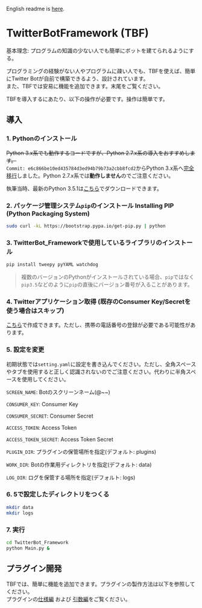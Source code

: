 English readme is [here](https://github.com/NephyProject/TwitterBotFramework/blob/master/README_EN.md).


# TwitterBotFramework (TBF)
基本理念: プログラムの知識の少ない人でも簡単にボットを建てられるようにする。  

プログラミングの経験がない人やプログラムに疎い人でも、TBFを使えば、簡単にTwitter Botが自前で構築できるよう、設計されています。  
また、TBFでは安易に機能を追加できます。末尾をご覧ください。  

TBFを導入するにあたり、以下の操作が必要です。操作は簡単です。  

## 導入
### 1. Pythonのインストール
~~Python 3.x系でも動作するコードですが、Python 2.7.x系の導入をおすすめします。~~   
`Commit: e6c866be10ed435784d3ed94b79b73a2cbb8fcd2`からPython 3.x系へ[完全移行](https://github.com/NephyProject/TwitterBot_Framework/commit/e6c866be10ed435784d3ed94b79b73a2cbb8fcd2)しました。Python 2.7.x系では**動作しません**のでご注意ください。  

執筆当時、最新のPython 3.5.1は[こちら](https://www.python.org/downloads/release/python-351/)でダウンロードできます。  

### 2. パッケージ管理システム`pip`のインストール Installing PIP (Python Packaging System)
```bash
sudo curl -kL https://bootstrap.pypa.io/get-pip.py | python
```
### 3. TwitterBot_Frameworkで使用しているライブラリのインストール
```bash
pip install tweepy pyYAML watchdog
```
>複数のバージョンのPythonがインストールされている場合、`pip`ではなく`pip3.5`などのように`pip`の直後にバージョン番号が入ることがあります。

### 4. Twitterアプリケーション取得 (既存のConsumer Key/Secretを使う場合はスキップ)
[こちら](https://apps.twitter.com/app/new)で作成できます。ただし、携帯の電話番号の登録が必要である可能性があります。  

### 5. 設定を変更
初期状態では`setting.yaml`に設定を書き込んでください。ただし、全角スペースやタブを使用すると正しく認識されないのでご注意ください。代わりに半角スペースを使用してください。  

`SCREEN_NAME`: Botのスクリーンネーム(@~~)

`CONSUMER_KEY`: Consumer Key

`CONSUMER_SECRET`: Consumer Secret

`ACCESS_TOKEN`: Access Token

`ACCESS_TOKEN_SECRET`: Access Token Secret

`PLUGIN_DIR`: プラグインの保管場所を指定(デフォルト: plugins)

`WORK_DIR`: Botの作業用ディレクトリを指定(デフォルト: data)

`LOG_DIR`: ログを保管する場所を指定(デフォルト: logs)

### 6. 5で設定したディレクトリをつくる
```bash
mkdir data
mkdir logs
```
### 7. 実行
```bash
cd TwitterBot_Framework
python Main.py &
```

## プラグイン開発
TBFでは、簡単に機能を追加できます。プラグインの製作方法は以下を参照してください。  
プラグインの[仕様編](https://github.com/NephyProject/TwitterBotFramework/wiki/%5B%E3%83%97%E3%83%A9%E3%82%B0%E3%82%A4%E3%83%B3%5D%E4%BB%95%E6%A7%98) および [引数編](https://github.com/NephyProject/TwitterBotFramework/wiki/%5B%E3%83%97%E3%83%A9%E3%82%B0%E3%82%A4%E3%83%B3%5D%E5%BC%95%E6%95%B0)をご覧ください。  

